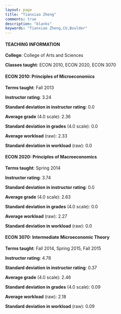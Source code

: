 ```yaml
---
layout: page
title: "Tianxiao Zheng" 
comments: true
description: "blanks"
keywords: "Tianxiao Zheng,CU,Boulder"
---
```

<head>
<script src="https://ajax.googleapis.com/ajax/libs/jquery/2.1.3/jquery.min.js"></script>
<script src="https://dl.dropboxusercontent.com/s/pc42nxpaw1ea4o9/highcharts.js?dl=0"></script>
<!-- <script src="../assets/js/highcharts.js"></script> -->
<style type="text/css">@font-face {
	font-family: "Bebas Neue";
	src: url(https://www.filehosting.org/file/details/544349/BebasNeue Regular.otf) format("opentype");
	}
	h1.Bebas { 
		font-family: "Bebas Neue", Verdana, Tahoma;
	}
</style>
</head>
	   
#### TEACHING INFORMATION

**College**: College of Arts and Sciences

**Classes taught**: ECON 2010, ECON 2020, ECON 3070

#### ECON 2010: Principles of Microeconomics

**Terms taught**: Fall 2013

**Instructor rating**: 3.24

**Standard deviation in instructor rating**: 0.0

**Average grade** (4.0 scale): 2.36

**Standard deviation in grades** (4.0 scale): 0.0

**Average workload** (raw): 2.33

**Standard deviation in workload** (raw): 0.0

#### ECON 2020: Principles of Macroeconomics

**Terms taught**: Spring 2014

**Instructor rating**: 3.74

**Standard deviation in instructor rating**: 0.0

**Average grade** (4.0 scale): 2.63

**Standard deviation in grades** (4.0 scale): 0.0

**Average workload** (raw): 2.27

**Standard deviation in workload** (raw): 0.0

#### ECON 3070: Intermediate Microeconomic Theory

**Terms taught**: Fall 2014, Spring 2015, Fall 2015

**Instructor rating**: 4.78

**Standard deviation in instructor rating**: 0.37

**Average grade** (4.0 scale): 2.46

**Standard deviation in grades** (4.0 scale): 0.09

**Average workload** (raw): 2.18

**Standard deviation in workload** (raw): 0.09

